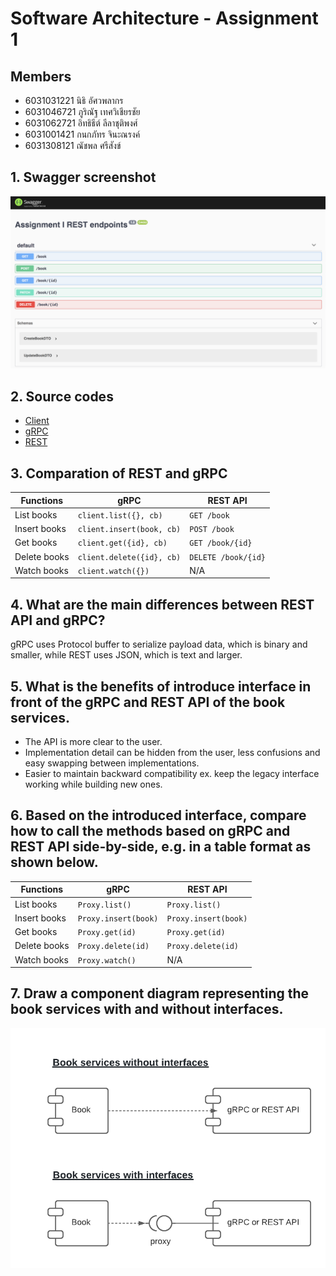 # Software Architecture - Assignment 1

## Members

- 6031031221 นิธิ อัศวพลากร
- 6031046721 ภูริณัฐ เทศวิเชียรชัย
- 6031062721 อิทธิธีต์ ลีลาชุติพงศ์
- 6031001421 กนกภัทร จินะณรงค์
- 6031308121 ณัชพล ศรีสังข์ 

## 1. Swagger screenshot

![Swagger](./images/swagger.png)

## 2. Source codes

- [Client](https://github.com/2110521-2563-1-Software-Architecture/TODO-assignment-1/tree/master/rest-client)
- [gRPC](https://github.com/2110521-2563-1-Software-Architecture/TODO-assignment-1/tree/master/GRPC)
- [REST](https://github.com/2110521-2563-1-Software-Architecture/TODO-assignment-1/tree/master/rest-api)

## 3. Comparation of REST and gRPC

| Functions     | gRPC                      | REST API            |
| ------------- | ------------------------- | ------------------- |
| List books    | `client.list({}, cb)`     | `GET /book`         |
| Insert books  | `client.insert(book, cb)` | `POST /book`        |
| Get books     | `client.get({id}, cb)`    | `GET /book/{id}`    |
| Delete books  | `client.delete({id}, cb)` | `DELETE /book/{id}` |
| Watch books   | `client.watch({})`        | N/A                 |

## 4. What are the main differences between REST API and gRPC?

gRPC uses Protocol buffer to serialize payload data, which is binary and smaller, while REST uses JSON, which is text and larger.

## 5. What is the benefits of introduce interface in front of the gRPC and REST API of the book services.

- The API is more clear to the user.
- Implementation detail can be hidden from the user, less confusions and easy swapping between implementations.
- Easier to maintain backward compatibility ex. keep the legacy interface working while building new ones.

## 6. Based on the introduced interface, compare how to call the methods based on gRPC and REST API side-by-side, e.g. in a table format as shown below.

| Functions     | gRPC                 | REST API             |
| ------------- | -------------------- | -------------------- |
| List books    | `Proxy.list()`       | `Proxy.list()`       |
| Insert books  | `Proxy.insert(book)` | `Proxy.insert(book)` |
| Get books     | `Proxy.get(id)`      | `Proxy.get(id)`      |
| Delete books  | `Proxy.delete(id)`   | `Proxy.delete(id)`   |
| Watch books   | `Proxy.watch()`      | N/A                  |

## 7. Draw a component diagram representing the book services with and without interfaces.

![Component Diagram](./images/component-diagram.png)

